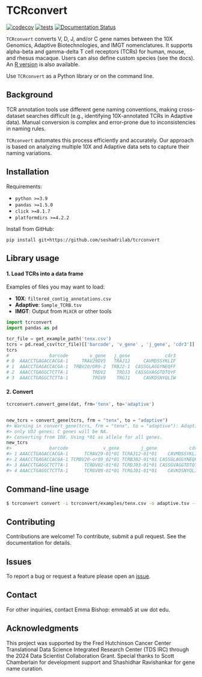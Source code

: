 # TCRconvert

[![codecov](https://codecov.io/github/seshadrilab/tcrconvert/graph/badge.svg?token=BA25XH6BS2)](https://codecov.io/github/seshadrilab/tcrconvert)
[![tests](https://github.com/seshadrilab/tcrconvert/actions/workflows/pytest.yml/badge.svg)](https://github.com/seshadrilab/tcrconvert/actions/workflows/pytest.yml)
[![Documentation Status](https://readthedocs.org/projects/tcrconvert/badge/?version=latest)](https://tcrconvert.readthedocs.io/en/latest/?badge=latest)

`TCRconvert` converts V, D, J, and/or C gene names between the 10X
Genomics, Adaptive Biotechnologies, and IMGT nomenclatures. It supports
alpha-beta and gamma-delta T cell receptors (TCRs) for human, mouse, and
rhesus macaque. Users can also define custom species (see the docs). An [R
version](https://github.com/seshadrilab/tcrconvertr) is also available.

Use `TCRconvert` as a Python library or on the command line.

## Background

TCR annotation tools use different gene naming conventions, making
cross-dataset searches difficult (e.g., identifying 10X-annotated TCRs
in Adaptive data). Manual conversion is complex and error-prone due to
inconsistencies in naming rules.

`TCRconvert` automates this process efficiently and accurately. Our
approach is based on analyzing multiple 10X and Adaptive data sets to
capture their naming variations.

## Installation

Requirements:

* `python >=3.9`
* `pandas >=1.5.0`
* `click >=8.1.7`
* `platformdirs >=4.2.2`

Install from GitHub:

```
pip install git+https://github.com/seshadrilab/tcrconvert
```

## Library usage

#### 1. Load TCRs into a data frame

Examples of files you may want to load:

- **10X**: `filtered_contig_annotations.csv`
- **Adaptive**: `Sample_TCRB.tsv`
- **IMGT**: Output from `MiXCR` or other tools

``` python
import tcrconvert
import pandas as pd

tcr_file = get_example_path('tenx.csv')
tcrs = pd.read_csv(tcr_file)[['barcode', 'v_gene' , 'j_gene', 'cdr3']]
tcrs
#               barcode        v_gene   j_gene             cdr3
# 0  AAACCTGAGACCACGA-1     TRAV29DV5   TRAJ12     CAVMDSSYKLIF
# 1  AAACCTGAGACCACGA-1  TRBV20/OR9-2  TRBJ2-1  CASSGLAGGYNEQFF
# 2  AAACCTGAGGCTCTTA-1         TRDV2    TRDJ3  CASSGVAGGTDTQYF
# 3  AAACCTGAGGCTCTTA-1         TRGV9    TRGJ1     CAVKDSNYQLIW
```

#### 2. Convert

```python
tcrconvert.convert_gene(dat, frm='tenx', to='adaptive')


new_tcrs = convert_gene(tcrs, frm = "tenx", to = "adaptive")
#> Warning in convert_gene(tcrs, frm = "tenx", to = "adaptive"): Adaptive captures
#> only VDJ genes; C genes will be NA.
#> Converting from 10X. Using *01 as allele for all genes.
new_tcrs
#>              barcode             v_gene        j_gene            cdr3
#> 1 AAACCTGAGACCACGA-1      TCRAV29-01*01 TCRAJ12-01*01    CAVMDSSYKLIF
#> 2 AAACCTGAGACCACGA-1 TCRBV20-or09_02*01 TCRBJ02-01*01 CASSGLAGGYNEQFF
#> 3 AAACCTGAGGCTCTTA-1      TCRDV02-01*01 TCRDJ03-01*01 CASSGVAGGTDTQYF
#> 4 AAACCTGAGGCTCTTA-1      TCRGV09-01*01 TCRGJ01-01*01    CAVKDSNYQLIW
```

## Command-line usage

```bash
$ tcrconvert convert -i tcrconvert/examples/tenx.csv -o adaptive.tsv --frm tenx --to adaptive
```

## Contributing

Contributions are welcome! To contribute, submit a pull request. See the
documentation for details.

## Issues

To report a bug or request a feature please open an
[issue](https://github.com/seshadrilab/tcrconvert/issues).

## Contact

For other inquiries, contact Emma Bishop: emmab5 at uw dot edu.

## Acknowledgments

This project was supported by the Fred Hutchinson Cancer Center
Translational Data Science Integrated Research Center (TDS IRC) through
the 2024 Data Scientist Collaboration Grant. Special thanks to Scott
Chamberlain for development support and Shashidhar Ravishankar for gene
name curation.

